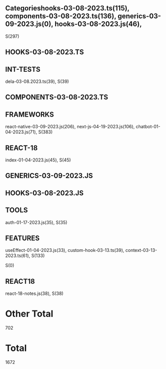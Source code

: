 ## Categorieshooks-03-08-2023.ts(115), components-03-08-2023.ts(136), generics-03-09-2023.js(0), hooks-03-08-2023.js(46), 
S(297)

## HOOKS-03-08-2023.TS

## INT-TESTS
dela-03-08.2023.ts(39), 
S(39)

## COMPONENTS-03-08-2023.TS

## FRAMEWORKS
react-native-03-09-2023.js(206), next-js-04-19-2023.js(106), chatbot-01-04-2023.js(71), 
S(383)

## REACT-18
index-01-04-2023.js(45), 
S(45)

## GENERICS-03-09-2023.JS

## HOOKS-03-08-2023.JS

## TOOLS
auth-01-17-2023.js(35), 
S(35)

## FEATURES
useEffect-01-04-2023.js(33), custom-hook-03-13.ts(39), context-03-13-2023.ts(61), 
S(133)

S(0)

## REACT18
react-18-notes.js(38), 
S(38)

# Other Total 
702
# Total 
1672